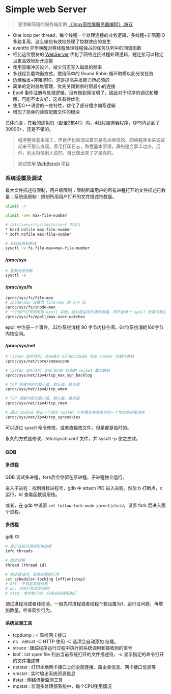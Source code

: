 # Simple web Server

> 更清晰简短的服务端实例 [《linux高性能服务器编程》.游双](./example/from_book/) 

- One loop per thread，每个线程一个处理连接的业务逻辑，多线程+非阻塞IO多路复用，这么做也有效地处理了惊群效应的发生
- eventfd 异步唤醒对等线程处理线程独占的任务队列中的回调函数
- 相比这位朋友的 [WebServer](https://github.com/linyacool/WebServer) 优化了网络连接过程处理逻辑，短连接可以稳定且更高效地断开连接
- 使用双缓冲区设计，减少日志写入磁盘的频率
- 多线程负载均衡方式，使用简单的 Round Robin 循环取模以此分发任务
- 边缘触发+非阻塞IO，这是提高并发能力所必须的
- 简单的定时器堆管理，优先关闭剩余时限最小的连接
- Epoll 事件注册与处理逻辑，没有做到简洁明了，因此对于程序的调试和理解，可能不太友好，这点有待优化
- 使用C++语言的一些特性，优化了部分程序编写逻辑
- 增加了简单的读取配置文件的模块

总体而言，在我的虚拟机（配置2核4G）内，4线程服务器程序，QPS内达到了30000+，还是不错的。

> 程序整体基本完工，但是优化后调试着实是有点麻烦的。网络程序本来调试起来不那么直观。善用打印日志，熟悉基本原理，真的是会事半功倍。另外，别太相信别人说的，自己做出来了才是真的。

> 测试使用 [WebBench](https://github.com/EZLippi/WebBench) 项目

### 系统设置及调试

最大文件描述符限制，用户级限制：限制所属用户的所有进程打开的文件描述符数量；系统级限制：限制所用用户打开的文件描述符数量。

```sh
ulimit -n

ulimit -SHn max-file-number

# /etc/security/limits/conf 中加入
* hard nofile max-file-number
* soft nofile max-file-number

# 系统级限制修改
sysctl -w fs.file-max=max-file-number
```

#### /proc/sys

```sh
# 查看内核参数
sysctl -a
```

#### /proc/sys/fs

```sh
/proc/sys/fs/file-max
# inode-max 设置为 file-max 的 3-4 倍
/proc/sys/fs/inode-max
# 一个用户打开的所有 epoll 实例，总共能监听的事件数量，而不是单个 epoll 的事件数目
/proc/sys/fs/epoll/max-user-watches
```

epoll 中注册一个事件，32位系统消耗 90 字节内核空间，64位系统消耗160字节内核空间。



#### /proc/sys/net

```sh
# listen 监听队列，还未建立 ESTABLISHED 状态 socket 的最大数目
/proc/sys/net/core/somaxconn

# listen 监听队列，SYN_RCVD 状态的 socket 最大数目
/proc/sys/net/ipv4/tcp_max_syn_backlog

# TCP 写缓冲区的最小值、默认值、最大值
/proc/sys/net/ipv4/tcp_wmem 

# TCP 读缓冲区的最小值、默认值、最大值
/proc/sys/net/ipv4/tcp_rmem

# 通过 cookie 防止一个监听 socket 不停重复接收来自同一个地址的连接请求
/proc/sys/net/ipv4/tcp_syncookies
```

可以通过 sysctl 命令修改，或者直接改文件，但是都是临时的。

永久的方式是修改，/etc/sysctl.conf 文件，并 sysctl -p 使之生效。



### GDB

#### 多进程

GDB 调试多进程，fork后会停留在原进程，子进程独立运行。

进入子进程：找到目标进程号，gdb 中 attach PID 进入进程。然后 b 打断点，c 运行，bt 查看函数调用栈。

或者，在 gdb 中设置 `set follow-fork-mode parent|child`，设置 fork 后进入哪个进程。



#### 多线程

gdb 中

```sh
# 显示当前可调用所用线程
info threads

# 指定线程
thread [thread id]

# 指定调试时，其他线程的行为
set scheduler-locking [off|on|step]
# off: 不锁定其他线程
# on: 只执行指定的线程
# step: 单步执行时，只用当前线程执行
```

调试进程池或者线程池，一般先将进程或者线程个数设置为1，运行没问题，再增加数量，检查同步行为。


#### 系统监测工具

- tcpdump : -i 监听网卡接口
- nc : netcat -C HTTP 使用 -C 选项会自动添加 <CR><LF> 结尾。
- strace : 跟踪程序运行过程中执行的系统调用和接收到的信号
- lsof  : list open file 列出当前系统打开的文件描述符，-c 显示指定的命令打开的文件描述符
- netstat : 打印本地网卡接口上的全部连接、路由表信息、网卡接口信息等
- vmstat : 实时输出系统资源信息
- ifstat : 网络流量监测工具
- mpstat :  监测多处理器系统中，每个CPU使用情况